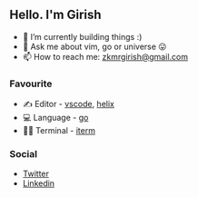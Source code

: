 ## Hello. I'm Girish
- 🧱 I’m currently building things :)
- 💬 Ask me about vim, go or universe 😛️
- 📫 How to reach me: zkmrgirish@gmail.com

### Favourite
- ✍️ Editor - [vscode](https://code.visualstudio.com/), [helix](https://helix-editor.com/)
- 💻️ Language - [go](https://golang.org)
- 👨‍💻️ Terminal - [iterm](https://iterm2.com/)

### Social
- [Twitter](https://twitter.com/0xgirish)
- [Linkedin](https://linkedin.com/in/0xgirish)

<!--
**kmrgirish/kmrgirish** is a ✨ _special_ ✨ repository because its `README.md` (this file) appears on your GitHub profile.
-->
<!-- - 👯 I’m looking to collaborate on -->
<!-- - 🔭 I’m currently working on nothing m -->
